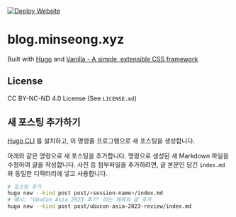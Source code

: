 [![Deploy Website](https://github.com/kkumtree/blog.minseong.xyz/actions/workflows/deploy.yml/badge.svg)](https://github.com/https://github.com/kkumtree/blog.minseong.xyz/actions/workflows/deploy.yml)

# blog.minseong.xyz

Built with [Hugo](https://gohugo.io) and [Vanilla - A simple, extensible CSS framework](https://vanillaframework.io/)

## License

CC BY-NC-ND 4.0 License (See `LICENSE.md`)

## 새 포스팅 추가하기

 [Hugo CLI](https://gohugo.io/getting-started/installing/) 를 설치하고, 이 명령줄 프로그램으로 새 포스팅을 생성합니다.

아래와 같은 명령으로 새 포스팅을 추가합니다. 명령으로 생성된 새 Markdown 파일을 수정하여 글을 작성합니다.
사진 등 첨부파일을 추가하려면, 글 본문인 담긴 `index.md` 와 동일한 디렉터리에 넣고 사용합니다.

```bash
# 포스팅 추가
hugo new --kind post post/<session-name>/index.md
# 예시: "UbuCon Asia 2023 후기" 라는 제목의 글 추가
hugo new --kind post post/ubucon-asia-2023-review/index.md

```
